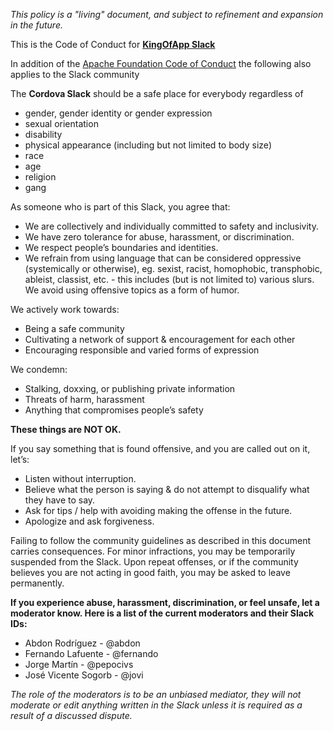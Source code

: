 *This policy is a "living" document, and subject to refinement and expansion in the future.*

This is the Code of Conduct for [**KingOfApp Slack**](https://koapp.slack.com)

In addition of the [Apache Foundation Code of Conduct](http://www.apache.org/foundation/policies/conduct.html) the following also applies to the Slack community

The **Cordova Slack** should be a safe place for everybody regardless of

- gender, gender identity or gender expression 
- sexual orientation
- disability
- physical appearance (including but not limited to body size)
- race
- age
- religion
- gang

As someone who is part of this Slack, you agree that:

* We are collectively and individually committed to safety and inclusivity.
* We have zero tolerance for abuse, harassment, or discrimination.
* We respect people’s boundaries and identities.
* We refrain from using language that can be considered oppressive (systemically or otherwise), eg. sexist, racist, homophobic, transphobic, ableist, classist, etc. - this includes (but is not limited to) various slurs.
We avoid using offensive topics as a form of humor.


We actively work towards:

* Being a safe community
* Cultivating a network of support & encouragement for each other
* Encouraging responsible and varied forms of expression


We condemn:

* Stalking, doxxing, or publishing private information
* Threats of harm, harassment
* Anything that compromises people’s safety

**These things are NOT OK.**

If you say something that is found offensive, and you are called out on it, let’s:

* Listen without interruption.
* Believe what the person is saying & do not attempt to disqualify what they have to say.
* Ask for tips / help with avoiding making the offense in the future.
* Apologize and ask forgiveness.

Failing to follow the community guidelines as described in this document carries consequences. For minor infractions, you may be temporarily suspended from the Slack. Upon repeat offenses, or if the community believes you are not acting in good faith, you may be asked to leave permanently.


**If you experience abuse, harassment, discrimination, or feel unsafe, let a moderator know. Here is a list of the current moderators and their Slack IDs:**

* Abdon Rodríguez - @abdon
* Fernando Lafuente - @fernando
* Jorge Martín - @pepocivs 
* José Vicente Sogorb - @jovi

*The role of the moderators is to be an unbiased mediator, they will not moderate or edit anything written in the Slack unless it is required as a result of a discussed dispute.*
